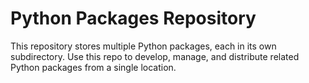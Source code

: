 # Python Packages Repository

This repository stores multiple Python packages, each in its own subdirectory. Use this repo to develop, manage, and distribute related Python packages from a single location.
